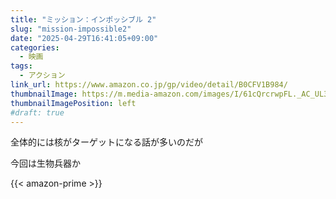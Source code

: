 ```yaml
---
title: "ミッション：インポッシブル 2"
slug: "mission-impossible2"
date: "2025-04-29T16:41:05+09:00"
categories:
  - 映画
tags:
  - アクション
link_url: https://www.amazon.co.jp/gp/video/detail/B0CFV1B984/ 
thumbnailImage: https://m.media-amazon.com/images/I/61cQrcrwpFL._AC_UL320_.jpg
thumbnailImagePosition: left
#draft: true
---
```

全体的には核がターゲットになる話が多いのだが
<!--more-->
今回は生物兵器か

{{< amazon-prime >}}
